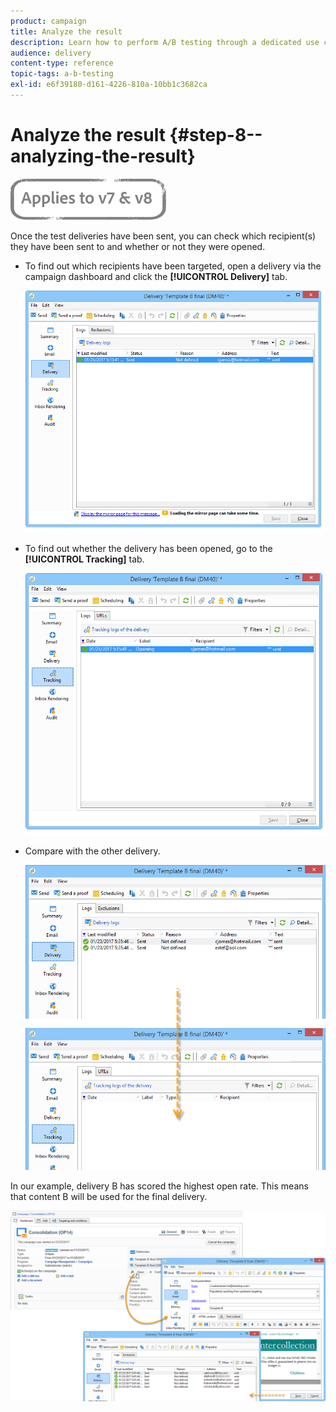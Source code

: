 ```yaml
---
product: campaign
title: Analyze the result
description: Learn how to perform A/B testing through a dedicated use case.
audience: delivery
content-type: reference
topic-tags: a-b-testing
exl-id: e6f39180-d161-4226-810a-10bb1c3682ca
---
```

# Analyze the result {#step-8--analyzing-the-result}

![](../../assets/common.svg)

Once the test deliveries have been sent, you can check which recipient(s) they have been sent to and whether or not they were opened.

* To find out which recipients have been targeted, open a delivery via the campaign dashboard and click the **[!UICONTROL Delivery]** tab.

  ![](assets/use_case_abtesting_analysis_001.png)

* To find out whether the delivery has been opened, go to the **[!UICONTROL Tracking]** tab.

  ![](assets/use_case_abtesting_analysis_002.png)

* Compare with the other delivery.

  ![](assets/use_case_abtesting_analysis_003.png)

In our example, delivery B has scored the highest open rate. This means that content B will be used for the final delivery.

![](assets/use_case_abtesting_analysis_004.png)
